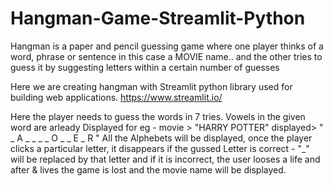 # Hangman-Game-Streamlit-Python

Hangman is a paper and pencil guessing game where one player thinks of a word, phrase or sentence
in this case a MOVIE name.. and the other tries to guess it by suggesting letters within a certain number of guesses

Here we are creating hangman with Streamlit python library used for building web applications.
https://www.streamlit.io/

Here the player needs to guess the words in 7 tries.
Vowels in the given word are arleady Displayed
for eg - movie > "HARRY POTTER"
    displayed> " _ A _ _ _    _ O _ _ E _ R "
All the Alphebets will be displayed, once the player clicks a particular letter, it disappears
if the gussed Letter is correct - "_" will be replaced by that letter
and if it is incorrect, the user looses a life and after & lives the game is lost and the movie name will be displayed.
